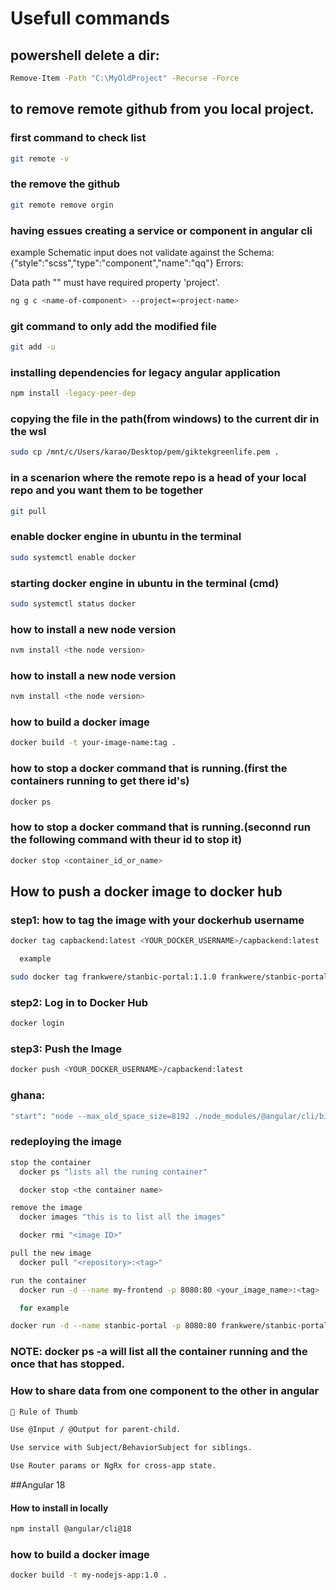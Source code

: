 # Usefull commands 

## powershell delete a dir:
```bash
Remove-Item -Path "C:\MyOldProject" -Recurse -Force
```

## to remove remote github from you local project.

### first command to check list
```bash
git remote -v
```

### the remove the github
```bash
git remote remove orgin
```
### having essues creating a service or component in angular cli 
example
Schematic input does not validate against the Schema: {"style":"scss","type":"component","name":"qq"}
Errors:

  Data path "" must have required property 'project'.
```bash
ng g c <name-of-component> --project=<project-name>
```
### git command to only add the modified file
```bash
git add -u
```
### installing dependencies for legacy angular application
```bash
npm install -legacy-peer-dep 
```
### copying the file in the path(from windows) to the current dir in the wsl
```bash
sudo cp /mnt/c/Users/karao/Desktop/pem/giktekgreenlife.pem .
```

### in a scenarion where the remote repo is a head of your local repo and you want them to be together
```bash
git pull
```

### enable docker engine in ubuntu in the terminal
```bash
sudo systemctl enable docker
```

### starting docker engine in ubuntu in the terminal (cmd)
```bash
sudo systemctl status docker
```

### how to install a new node version
```bash
nvm install <the node version>
```

### how to install a new node version
```bash
nvm install <the node version>
```

### how to build a docker image
```bash
docker build -t your-image-name:tag .
```

### how to stop a docker command that is running.(first the containers running to get there id's)
```bash
docker ps
```

### how to stop a docker command that is running.(seconnd run the following command with theur id to stop it)
```bash
docker stop <container_id_or_name>
```
## How to push a docker image to docker hub

### step1: how to tag the image with your dockerhub username
```bash
docker tag capbackend:latest <YOUR_DOCKER_USERNAME>/capbackend:latest

  example

sudo docker tag frankwere/stanbic-portal:1.1.0 frankwere/stanbic-portal:1.2.0
```

### step2: Log in to Docker Hub
```bash
docker login
```

### step3: Push the Image
```bash
docker push <YOUR_DOCKER_USERNAME>/capbackend:latest
```

### ghana: 
```bash
"start": "node --max_old_space_size=8192 ./node_modules/@angular/cli/bin/ng serve",
```

### redeploying the image
```bash
stop the container
  docker ps "lists all the runing container"

  docker stop <the container name>

remove the image
  docker images "this is to list all the images"

  docker rmi "<image ID>"

pull the new image
  docker pull "<repository>:<tag>"

run the container
  docker run -d --name my-frontend -p 8080:80 <your_image_name>:<tag>

  for example

docker run -d --name stanbic-portal -p 8080:80 frankwere/stanbic-portal:latest

```
### NOTE: docker ps -a will list all the container running and the once that has stopped.

### How to share data from one component to the other in angular
```bash
📌 Rule of Thumb

Use @Input / @Output for parent-child.

Use service with Subject/BehaviorSubject for siblings.

Use Router params or NgRx for cross-app state.
```

##Angular 18

#### How to install in locally
```bash
npm install @angular/cli@18
```
### how to build a docker image

```bash
docker build -t my-nodejs-app:1.0 .
```
